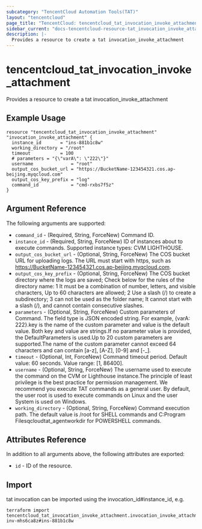 ```yaml
---
subcategory: "TencentCloud Automation Tools(TAT)"
layout: "tencentcloud"
page_title: "TencentCloud: tencentcloud_tat_invocation_invoke_attachment"
sidebar_current: "docs-tencentcloud-resource-tat_invocation_invoke_attachment"
description: |-
  Provides a resource to create a tat invocation_invoke_attachment
---
```


# tencentcloud_tat_invocation_invoke_attachment

Provides a resource to create a tat invocation_invoke_attachment

## Example Usage

```hcl
resource "tencentcloud_tat_invocation_invoke_attachment" "invocation_invoke_attachment" {
  instance_id       = "ins-881b1c8w"
  working_directory = "/root"
  timeout           = 100
  # parameters = "{\"varA\": \"222\"}"
  username              = "root"
  output_cos_bucket_url = "https://BucketName-123454321.cos.ap-beijing.myqcloud.com"
  output_cos_key_prefix = "log"
  command_id            = "cmd-rxbs7f5z"
}
```

## Argument Reference

The following arguments are supported:

* `command_id` - (Required, String, ForceNew) Command ID.
* `instance_id` - (Required, String, ForceNew) ID of instances about to execute commands. Supported instance types:  CVM  LIGHTHOUSE.
* `output_cos_bucket_url` - (Optional, String, ForceNew) The COS bucket URL for uploading logs. The URL must start with https, such as https://BucketName-123454321.cos.ap-beijing.myqcloud.com.
* `output_cos_key_prefix` - (Optional, String, ForceNew) The COS bucket directory where the logs are saved; Check below for the rules of the directory name: 1 It must be a combination of number, letters, and visible characters, Up to 60 characters are allowed; 2 Use a slash (/) to create a subdirectory; 3 can not be used as the folder name; It cannot start with a slash (/), and cannot contain consecutive slashes.
* `parameters` - (Optional, String, ForceNew) Custom parameters of Command. The field type is JSON encoded string. For example, {varA: 222}.key is the name of the custom parameter and value is the default value. Both key and value are strings.If no parameter value is provided, the DefaultParameters is used.Up to 20 custom parameters are supported.The name of the custom parameter cannot exceed 64 characters and can contain [a-z], [A-Z], [0-9] and [-_].
* `timeout` - (Optional, Int, ForceNew) Command timeout period. Default value: 60 seconds. Value range: [1, 86400].
* `username` - (Optional, String, ForceNew) The username used to execute the command on the CVM or Lighthouse instance.The principle of least privilege is the best practice for permission management. We recommend you execute TAT commands as a general user. By default, the user root is used to execute commands on Linux and the user System is used on Windows.
* `working_directory` - (Optional, String, ForceNew) Command execution path. The default value is /root for SHELL commands and C:Program Filesqcloudtat_agentworkdir for POWERSHELL commands.

## Attributes Reference

In addition to all arguments above, the following attributes are exported:

* `id` - ID of the resource.




## Import

tat invocation can be imported using the invocation_id#instance_id, e.g.

```
terraform import tencentcloud_tat_invocation_invoke_attachment.invocation_invoke_attachment inv-mhs6ca8z#ins-881b1c8w
```

